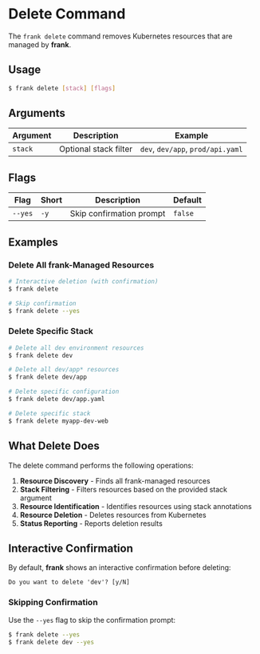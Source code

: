 # Delete Command

The `frank delete` command removes Kubernetes resources that are managed by **frank**.

## Usage

```bash
$ frank delete [stack] [flags]
```

## Arguments

| Argument | Description | Example |
|----------|-------------|---------|
| `stack` | Optional stack filter | `dev`, `dev/app`, `prod/api.yaml` |

## Flags

| Flag | Short | Description | Default |
|------|-------|-------------|---------|
| `--yes` | `-y` | Skip confirmation prompt | `false` |

## Examples

### Delete All frank-Managed Resources

```bash
# Interactive deletion (with confirmation)
$ frank delete

# Skip confirmation
$ frank delete --yes
```

### Delete Specific Stack

```bash
# Delete all dev environment resources
$ frank delete dev

# Delete all dev/app* resources
$ frank delete dev/app

# Delete specific configuration
$ frank delete dev/app.yaml

# Delete specific stack
$ frank delete myapp-dev-web
```

## What Delete Does

The delete command performs the following operations:

1. **Resource Discovery** - Finds all frank-managed resources
2. **Stack Filtering** - Filters resources based on the provided stack argument
3. **Resource Identification** - Identifies resources using stack annotations
4. **Resource Deletion** - Deletes resources from Kubernetes
5. **Status Reporting** - Reports deletion results

## Interactive Confirmation

By default, **frank** shows an interactive confirmation before deleting:

```
Do you want to delete 'dev'? [y/N]
```

### Skipping Confirmation

Use the `--yes` flag to skip the confirmation prompt:

```bash
$ frank delete --yes
$ frank delete dev --yes
```
